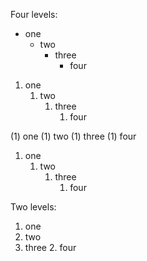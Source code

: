 Four levels:

- one
  - two
    - three
      - four

1. one
   1.  two
       1.  three
           1.  four

(1)  one
     (1)  two
          (1)  three
               (1)  four

1.  one
    1.  two
        1.  three
            1.  four

Two levels:

1. one
  2. two
   1. three
    2. four
